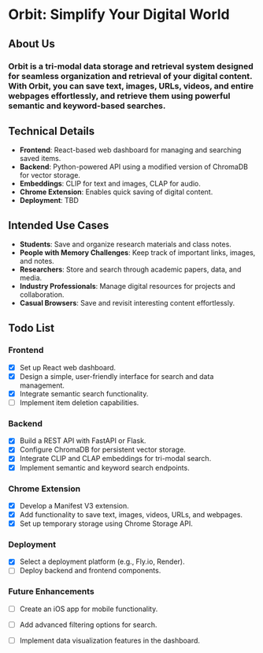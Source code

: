 # Orbit: Simplify Your Digital World
## About Us
### Orbit is a tri-modal data storage and retrieval system designed for seamless organization and retrieval of your digital content. With Orbit, you can save text, images, URLs, videos, and entire webpages effortlessly, and retrieve them using powerful semantic and keyword-based searches.
## Technical Details
- **Frontend**: React-based web dashboard for managing and searching saved items.
- **Backend**: Python-powered API using a modified version of ChromaDB for vector storage.
- **Embeddings**: CLIP for text and images, CLAP for audio.
- **Chrome Extension**: Enables quick saving of digital content.
- **Deployment**: TBD
## Intended Use Cases
- **Students**: Save and organize research materials and class notes.
- **People with Memory Challenges**: Keep track of important links, images, and notes.
- **Researchers**: Store and search through academic papers, data, and media.
- **Industry Professionals**: Manage digital resources for projects and collaboration.
- **Casual Browsers**: Save and revisit interesting content effortlessly.

## Todo List
### Frontend
- [x] Set up React web dashboard.
- [x] Design a simple, user-friendly interface for search and data management.
- [x] Integrate semantic search functionality.
- [ ] Implement item deletion capabilities.

### Backend
- [x] Build a REST API with FastAPI or Flask.
- [x] Configure ChromaDB for persistent vector storage.
- [x] Integrate CLIP and CLAP embeddings for tri-modal search.
- [x] Implement semantic and keyword search endpoints.

### Chrome Extension
- [x] Develop a Manifest V3 extension.
- [x] Add functionality to save text, images, videos, URLs, and webpages.
- [x] Set up temporary storage using Chrome Storage API.

### Deployment
- [x] Select a deployment platform (e.g., Fly.io, Render).
- [ ] Deploy backend and frontend components.

### Future Enhancements
- [ ] Create an iOS app for mobile functionality.
- [ ] Add advanced filtering options for search.
- [ ] Implement data visualization features in the dashboard.

